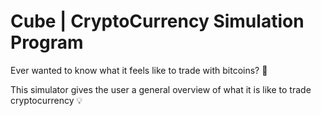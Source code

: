 # Cube | CryptoCurrency Simulation Program
Ever wanted to know what it feels like to trade with bitcoins? 🧐

This simulator gives the user a general overview of what it is like to trade cryptocurrency 💡 
